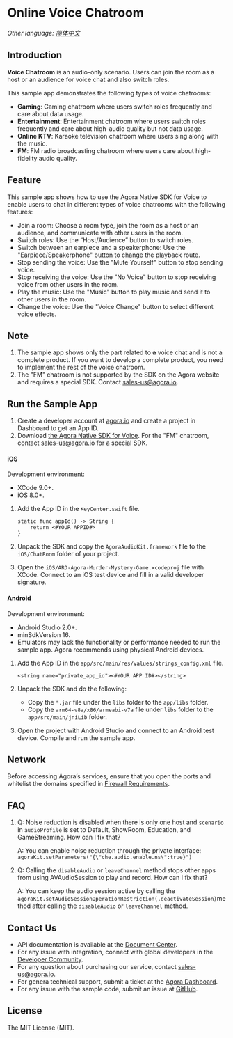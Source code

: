 # Online Voice Chatroom

*Other language: [简体中文](README.md)*

## Introduction

**Voice Chatroom** is an audio-only scenario. Users can join the room as a host or an audience for voice chat and also switch roles.

This sample app demonstrates the following types of voice chatrooms:

- **Gaming**: Gaming chatroom where users switch roles frequently and care about data usage.
- **Entertainment**: Entertainment chatroom where users switch roles frequently and care about high-audio quality but not data usage.
- **Online KTV**: Karaoke television chatroom where users sing along with the music.
- **FM**: FM radio broadcasting chatroom where users care about high-fidelity audio quality. 

## Feature

This sample app shows how to use the Agora Native SDK for Voice to enable users to chat in different types of voice chatrooms with the following features:

- Join a room: Choose a room type, join the room as a host or an audience, and communicate with other users in the room.
- Switch roles: Use the “Host/Audience” button to switch roles.
- Switch between an earpiece and a speakerphone: Use the "Earpiece/Speakerphone" button to change the playback route.
- Stop sending the voice: Use the "Mute Yourself" button to stop sending voice.
- Stop receiving the voice: Use the "No Voice" button to stop receiving voice from other users in the room.
- Play the music: Use the "Music" button to play music and send it to other users in the room. 
- Change the voice: Use the "Voice Change" button to select different voice effects.

## Note

1. The sample app shows only the part related to ~~a~~ voice chat and is not a complete product. If you want to develop a complete product, you need to implement the rest of the voice chatroom.
2. The "FM" chatroom is not supported by the SDK on the Agora website and requires a special SDK. Contact [sales-us@agora.io](mailto:sales-us@agora.io).

## Run the Sample App

1. Create a developer account at [agora.io](https://sso.agora.io/en/signup) and create a project in Dashboard to get an App ID.
2. Download [the Agora Native SDK for Voice](https://docs.agora.io/en/Agora%20Platform/downloads/). For the "FM" chatroom, contact [sales-us@agora.io](mailto:sales-us@agora.io) for ~~a~~ special SDK.

#### iOS

Development environment:

- XCode 9.0+.
- iOS 8.0+.

1. Add the App ID in the `KeyCenter.swift` file.

   ```
   static func appId() -> String {
       return <#YOUR APPID#>
   }
   ```

2. Unpack the SDK and copy the `AgoraAudioKit.framework` file to the `iOS/ChatRoom` folder of your project.

3. Open the `iOS/ARD-Agora-Murder-Mystery-Game.xcodeproj` file with XCode. Connect to an iOS test device and fill in a valid developer signature.

#### Android

Development environment:

- Android Studio 2.0+.
- minSdkVersion 16.
- Emulators may lack the functionality or performance needed to run the sample app. Agora recommends using physical Android devices. 

1. Add the App ID in the `app/src/main/res/values/strings_config.xml` file.

   ```
   <string name="private_app_id"><#YOUR APP ID#></string>
   ```

2. Unpack the SDK and do the following:

   - Copy the `*.jar`  file under the `libs` folder to the `app/libs` folder. 
   - Copy the  `arm64-v8a/x86/armeabi-v7a`  file under `libs` folder to the `app/src/main/jniLib` folder.

3. Open the project with Android Studio and connect to an Android test device. Compile and run the sample app.

## Network

Before accessing Agora’s services, ensure that you open the ports and whitelist the domains specified in [Firewall Requirements](https://docs.agora.io/en/Agora%20Platform/firewall).

## FAQ

1. Q: Noise reduction is disabled when there is only one host and `scenario` in `audioProfile` is set to Default, ShowRoom, Education, and GameStreaming. How can I fix that?

   A: You can enable noise reduction through the private interface: `agoraKit.setParameters("{\"che.audio.enable.ns\":true}")`

2. Q: Calling the `disableAudio` or `leaveChannel`  method stops other apps from using AVAudioSession to play and record. How can I fix that?

   A: You can keep the audio session active by calling the `agoraKit.setAudioSessionOperationRestriction(.deactivateSession)`method after calling the `disableAudio` or `leaveChannel` method.

## Contact Us

- API documentation is available at the [Document Center](https://docs.agora.io/en/).
- For any issue with integration, connect with global developers in the [Developer Community](https://dev.agora.io/en/).
- For any question about purchasing our service, contact [sales-us@agora.io](mailto:sales-us@agora.io).
- For genera technical support, submit a ticket at the [Agora Dashboard](https://dashboard.agora.io/).
- For any issue with the sample code, submit an issue at [GitHub](https://github.com/AgoraIO/Chatroom/issues).

## License

The MIT License (MIT).